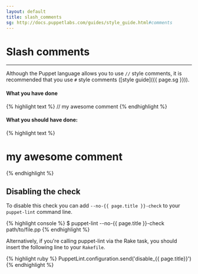 ```yaml
---
layout: default
title: slash_comments
sg: http://docs.puppetlabs.com/guides/style_guide.html#comments
---
```


# Slash comments

---

Although the Puppet language allows you to use `//` style comments, it is
recommended that you use `#` style comments ([style guide]({{ page.sg }})).

#### What you have done
{% highlight text %}
  // my awesome comment
{% endhighlight %}

#### What you should have done:
{% highlight text %}
  # my awesome comment
{% endhighlight %}

## Disabling the check

To disable this check you can add `--no-{{ page.title }}-check` to your
`puppet-lint` command line.

{% highlight console %}
$ puppet-lint --no-{{ page.title }}-check path/to/file.pp
{% endhighlight %}

Alternatively, if you're calling puppet-lint via the Rake task, you should
insert the following line to your `Rakefile`.

{% highlight ruby %}
PuppetLint.configuration.send('disable_{{ page.title}}')
{% endhighlight %}
